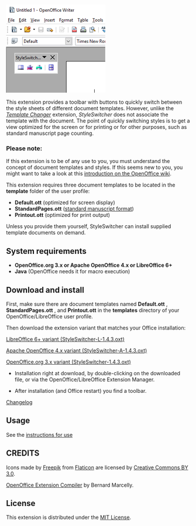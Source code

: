 ![Screenshot: toolbar](Screenshots/Toolbar00-en.png)

This extension provides a toolbar with buttons to quickly switch between the style sheets of different document templates. 
However, unlike the [_Template Changer_](https://extensions.openoffice.org/en/project/template-changer) extension,  _StyleSwitcher_  does not associate the template with the document. The point of quickly switching styles is to get a view optimized for the screen or for printing or for other purposes, such as standard manuscript page counting.

### Please note:

If this extension is to be of any use to you, you must understand the concept of document templates and styles. If this seems new to you, you might want to take a look at this [introduction on the OpenOffice wiki](https://wiki.openoffice.org/wiki/Documentation/OOoAuthors_User_Manual/Writer_Guide/Introduction_to_Styles). 


This extension requires three document templates to be located in the __template__ folder of the user profile: 

*  __Default.ott__  (optimized for screen display)
*  __StandardPages.ott__  ([standard manuscript format](https://en.wikipedia.org/wiki/Standard_manuscript_format))
*  __Printout.ott__  (optimized for print output)


Unless you provide them yourself, StyleSwitcher can install supplied template documents on demand. 
 

## System requirements

* __OpenOffice.org 3.x or Apache OpenOffice 4.x or LibreOffice 6+__
* __Java__ (OpenOffice needs it for macro execution)

## Download and install

First, make sure there are document templates named __Default.ott__ , __StandardPages.ott__ , and  __Printout.ott__ in the  __templates__  directory of your OpenOffice/LibreOffice user profile.

Then download the extension variant that matches your Office installation:

[LibreOffice 6+ variant (StyleSwitcher-L-1.4.3.oxt)](https://raw.githubusercontent.com/peter88213/StyleSwitcher/master/StyleSwitcher-L-1.4.3.oxt)

[Apache OpenOffice 4.x variant (StyleSwitcher-A-1.4.3.oxt)](https://raw.githubusercontent.com/peter88213/StyleSwitcher/master/StyleSwitcher-A-1.4.3.oxt)

[OpenOffice.org 3.x variant (StyleSwitcher-1.4.3.oxt)](https://raw.githubusercontent.com/peter88213/StyleSwitcher/master/StyleSwitcher-1.4.3.oxt)

* Installation right at download, by double-clicking on the downloaded file, or via the OpenOffice/LibreOffice Extension Manager.

* After installation (and Office restart) you find a toolbar.

[Changelog](changelog)


## Usage

See the [instructions for use](help-en)

## CREDITS
Icons made by [Freepik](https://www.freepik.com) from [Flaticon](https://www.flaticon.com) are licensed by [Creative Commons BY 3.0](http://creativecommons.org/licenses/by/3.0/).

[OpenOffice Extension Compiler](https://wiki.openoffice.org/wiki/Extensions_Packager#Extension_Compiler) by Bernard Marcelly.


## License

This extension is distributed under the [MIT License](http://www.opensource.org/licenses/mit-license.php).
